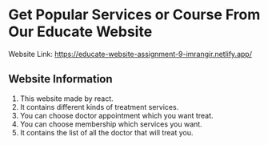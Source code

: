 # Get Popular Services or Course From Our Educate Website 

Website Link: https://educate-website-assignment-9-imrangir.netlify.app/

## Website Information
1. This website made by react.
2. It contains different kinds of treatment services.
3. You can choose doctor appointment which you want treat.
4. You can choose membership which services you want.
5. It contains the list of all the doctor that will treat you.
